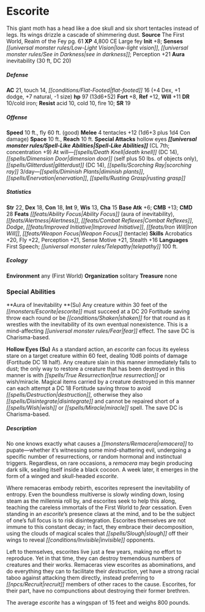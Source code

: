 ﻿---
cssclass: [monsters]
title1: Escorite
desc_short: This giant moth has a head like a doe skull and six short tentacles instead
  of legs. Its wings drizzle a cascade of shimmering dust.
title2: Escorite
CR: 8
sources:
- name: The First World, Realm of the Fey
  page: 61
  link: http://paizo.com/products/btpy9op9?Pathfinder-Campaign-Setting-The-First-World-Realm-of-the-Fey
XP: 4800
alignment: CE
size: Large
type: fey
initiative:
  bonus: 8
senses:
  low-light vision: true
  see in darkness: true
auras:
- name: inevitability
  radius: 30
  DC: 20
AC:
  AC: 21
  touch: 14
  flat_footed: 16
  components:
    dex: 4
    dodge: 1
    natural: 7
    size: -1
HP:
  HP: 97
  long: 13d6+52
saves:
  fort: 8
  ref: 12
  will: 11
DR:
- amount: 10
  weakness: cold iron
resistances:
  acid: 10
  cold: 10
  fire: 10
SR: 19
speeds:
  base: 10
  fly: 60
  fly_maneuverability: good
attacks:
  melee:
  - - text: 4 tentacles +12 (1d6+3 plus 1d4 Con damage)
      entries:
      - - damage: 1d6+3
        - damage: 1d4
          type: Con damage
      count: 4
      attack: tentacles
      bonus:
      - 12
  special:
  - hollow eyes
space: 10
reach: 10
spell_like_abilities:
  entries:
  - name: death knell
    source: default
    freq: At will
    DC: 14
  - name: dimension door
    source: default
    freq: At will
    other: self plus 50 lbs. of objects only
  - name: glitterdust
    source: default
    freq: At will
    DC: 14
  - name: scorching ray
    source: default
    freq: At will
  - name: diminish plants
    source: default
    freq: 3/day
  - name: enervation
    source: default
    freq: 3/day
  - name: rusting grasp
    source: default
    freq: 3/day
  sources:
  - name: default
    CL: 7
    concentration: 9
ability_scores:
  STR: 22
  DEX: 18
  CON: 18
  INT: 9
  WIS: 13
  CHA: 15
BAB: 6
CMB: 13
CMD: 28
feats:
- name: Ability Focus (aura of inevitability)
- name: Alertness
- name: Combat Reflexes
- name: Dodge
- name: Improved Initiative
- name: Iron Will
- name: Weapon Focus (tentacle)
skills:
  Acrobatics: 20
  Fly: 22
  Perception: 21
  Sense Motive: 21
  Stealth: 16
languages:
- First Speech
- telepathy 100 ft.
ecology:
  environment: any (First World)
  organization: solitary
  treasure_type: none
special_abilities:
  Aura of Inevitability: (Su) Any creature within 30 feet of the escorite must succeed
    at a DC 20 Fortitude saving throw each round or be shaken for that round as it
    wrestles with the inevitability of its own eventual nonexistence. This is a mind-affecting
    fear effect. The save DC is Charisma-based.
  Hollow Eyes (Su): As a standard action, an escorite can focus its eyeless stare
    on a target creature within 60 feet, dealing 10d6 points of damage (Fortitude
    DC 18 half). Any creature slain in this manner immediately falls to dust; the
    only way to restore a creature that has been destroyed in this manner is with
    true resurrection or wish/miracle. Magical items carried by a creature destroyed
    in this manner can each attempt a DC 18 Fortitude saving throw to avoid destruction,
    otherwise they also disintegrate and cannot be repaired short of a wish or miracle
    spell. The save DC is Charisma-based.
desc_long: |-
  No one knows exactly what causes a remacera to pupate-whether it's witnessing some mind-shattering evil, undergoing a specific number of resurrections, or random hormonal and instinctual triggers. Regardless, on rare occasions, a remacera may begin producing dark silk, sealing itself inside a black cocoon. A week later, it emerges in the form of a winged and skull-headed escorite.

   Where remaceras embody rebirth, escorites represent the inevitability of entropy. Even the boundless multiverse is slowly winding down, losing steam as the millennia roll by, and escorites seek to help this along, teaching the careless immortals of the First World to fear cessation. Even standing in an escorite's presence claws at the mind, and to be the subject of one's full focus is to risk disintegration. Escorites themselves are not immune to this constant decay; in fact, they embrace their decomposition, using the clouds of magical scales that slough off their wings to reveal invisible opponents.

   Left to themselves, escorites live just a few years, making no effort to reproduce. Yet in that time, they can destroy tremendous numbers of creatures and their works. Remaceras view escorites as abominations, and do everything they can to facilitate their destruction, yet have a strong racial taboo against attacking them directly, instead preferring to recruit members of other races to the cause. Escorites, for their part, have no compunctions about destroying their former brethren.

   The average escorite has a wingspan of 15 feet and weighs 800 pounds.

---

# Escorite
This giant moth has a head like a doe skull and six short tentacles instead of legs. Its wings drizzle a cascade of shimmering dust.
**Source** The First World, Realm of the Fey pg. 61
**XP** 4,800
CE Large fey
**Init** +8; **Senses** _[[universal monster rules/Low-Light Vision|low-light vision]]_, _[[universal monster rules/See in Darkness|see in darkness]]_; Perception +21
**Aura** inevitability (30 ft, DC 20)

##### Defense

**AC** 21, touch 14, _[[conditions/Flat-Footed|flat-footed]]_ 16 (+4 Dex, +1 dodge, +7 natural, -1 size)
**hp** 97 (13d6+52)
**Fort** +8, **Ref** +12, **Will** +11
**DR** 10/cold iron; **Resist** acid 10, cold 10, fire 10; **SR** 19

##### Offense
**Speed** 10 ft., fly 60 ft. (good)
**Melee** 4 tentacles +12 (1d6+3 plus 1d4 Con damage)
**Space** 10 ft., **Reach** 10 ft.
**Special Attacks** hollow eyes
**_[[universal monster rules/Spell-Like Abilities|Spell-Like Abilities]]_** (CL 7th; concentration +9)
At will—_[[spells/Death Knell|death knell]]_ (DC 14), _[[spells/Dimension Door|dimension door]]_ (self plus 50 lbs. of objects only), _[[spells/Glitterdust|glitterdust]]_ (DC 14), _[[spells/Scorching Ray|scorching ray]]_
3/day—_[[spells/Diminish Plants|diminish plants]]_, _[[spells/Enervation|enervation]]_, _[[spells/Rusting Grasp|rusting grasp]]_

##### Statistics
**Str** 22, **Dex** 18, **Con** 18, **Int** 9, **Wis** 13, **Cha** 15
**Base Atk** +6; **CMB** +13; **CMD** 28
**Feats** _[[feats/Ability Focus|Ability Focus]]_ (aura of inevitability), _[[feats/Alertness|Alertness]]_, _[[feats/Combat Reflexes|Combat Reflexes]]_, _Dodge_, _[[feats/Improved Initiative|Improved Initiative]]_, _[[feats/Iron Will|Iron Will]]_, _[[feats/Weapon Focus|Weapon Focus]]_ (tentacle)
**Skills** Acrobatics +20, Fly +22, Perception +21, Sense Motive +21, Stealth +16
**Languages** First Speech; _[[universal monster rules/Telepathy|telepathy]]_ 100 ft.

##### Ecology

**Environment** any (First World)
**Organization** solitary
**Treasure** none

### Special Abilities

**Aura of Inevitability **(Su) Any creature within 30 feet of the _[[monsters/Escorite|escorite]]_ must succeed at a DC 20 Fortitude saving throw each round or be _[[conditions/Shaken|shaken]]_ for that round as it wrestles with the inevitability of its own eventual nonexistence. This is a mind-affecting _[[universal monster rules/Fear|fear]]_ effect. The save DC is Charisma-based.

**Hollow Eyes (Su)** As a standard action, an _escorite_ can focus its eyeless stare on a target creature within 60 feet, dealing 10d6 points of damage (Fortitude DC 18 half). Any creature slain in this manner immediately falls to dust; the only way to restore a creature that has been destroyed in this manner is with _[[spells/True Resurrection|true resurrection]]_ or wish/miracle. Magical items carried by a creature destroyed in this manner can each attempt a DC 18 Fortitude saving throw to avoid _[[spells/Destruction|destruction]]_, otherwise they also _[[spells/Disintegrate|disintegrate]]_ and cannot be repaired short of a _[[spells/Wish|wish]]_ or _[[spells/Miracle|miracle]]_ spell. The save DC is Charisma-based.

##### Description

No one knows exactly what causes a _[[monsters/Remacera|remacera]]_ to pupate—whether it’s witnessing some mind-shattering evil, undergoing a specific number of resurrections, or random hormonal and instinctual triggers. Regardless, on rare occasions, a _remacera_ may begin producing dark silk, sealing itself inside a black cocoon. A week later, it emerges in the form of a winged and skull-headed _escorite_.

Where remaceras embody rebirth, escorites represent the inevitability of entropy. Even the boundless multiverse is slowly winding down, losing steam as the millennia roll by, and escorites seek to help this along, teaching the careless immortals of the First World to _fear_ cessation. Even standing in an _escorite_’s presence claws at the mind, and to be the subject of one’s full focus is to risk disintegration. Escorites themselves are not immune to this constant decay; in fact, they embrace their decomposition, using the clouds of magical scales that _[[spells/Slough|slough]]_ off their wings to reveal _[[conditions/Invisible|invisible]]_ opponents.

Left to themselves, escorites live just a few years, making no effort to reproduce. Yet in that time, they can destroy tremendous numbers of creatures and their works. Remaceras view escorites as abominations, and do everything they can to facilitate their _destruction_, yet have a strong racial taboo against attacking them directly, instead preferring to _[[npcs/Recruit|recruit]]_ members of other races to the cause. Escorites, for their part, have no compunctions about destroying their former brethren.

The average _escorite_ has a wingspan of 15 feet and weighs 800 pounds.